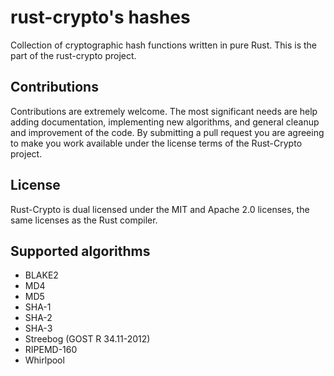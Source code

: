 # rust-crypto's hashes
Collection of cryptographic hash functions written in pure Rust. This is the part
of the rust-crypto project.

## Contributions

Contributions are extremely welcome. The most significant needs are help adding
documentation, implementing new algorithms, and general cleanup and improvement
of the code. By submitting a pull request you are agreeing to make you work
available under the license terms of the Rust-Crypto project.

## License

Rust-Crypto is dual licensed under the MIT and Apache 2.0 licenses, the same licenses
as the Rust compiler.

## Supported algorithms
* BLAKE2
* MD4
* MD5
* SHA-1
* SHA-2
* SHA-3
* Streebog (GOST R 34.11-2012)
* RIPEMD-160
* Whirlpool
